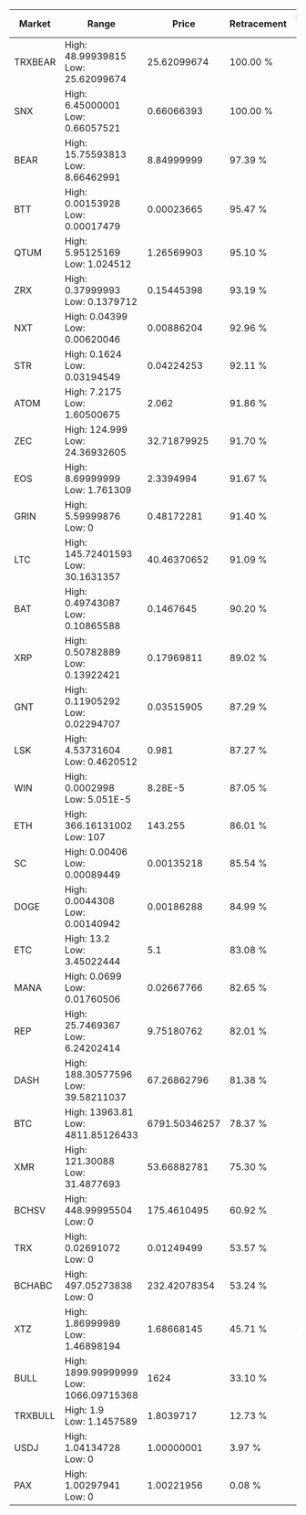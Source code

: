 | Market | Range | Price| Retracement | Doubles to 50% |
| --- | --- | --- | --- | --- |
| TRXBEAR | High: 48.99939815<br />Low: 25.62099674 | 25.62099674 | 100.00 % | 1.46 |
| SNX | High: 6.45000001<br />Low: 0.66057521 | 0.66066393 | 100.00 % | 5.38 |
| BEAR | High: 15.75593813<br />Low: 8.66462991 | 8.84999999 | 97.39 % | 1.38 |
| BTT | High: 0.00153928<br />Low: 0.00017479 | 0.00023665 | 95.47 % | 3.62 |
| QTUM | High: 5.95125169<br />Low: 1.024512 | 1.26569903 | 95.10 % | 2.76 |
| ZRX | High: 0.37999993<br />Low: 0.1379712 | 0.15445398 | 93.19 % | 1.68 |
| NXT | High: 0.04399<br />Low: 0.00620046 | 0.00886204 | 92.96 % | 2.83 |
| STR | High: 0.1624<br />Low: 0.03194549 | 0.04224253 | 92.11 % | 2.30 |
| ATOM | High: 7.2175<br />Low: 1.60500675 | 2.062 | 91.86 % | 2.14 |
| ZEC | High: 124.999<br />Low: 24.36932605 | 32.71879925 | 91.70 % | 2.28 |
| EOS | High: 8.69999999<br />Low: 1.761309 | 2.3394994 | 91.67 % | 2.24 |
| GRIN | High: 5.59999876<br />Low: 0 | 0.48172281 | 91.40 % | 5.81 |
| LTC | High: 145.72401593<br />Low: 30.1631357 | 40.46370652 | 91.09 % | 2.17 |
| BAT | High: 0.49743087<br />Low: 0.10865588 | 0.1467645 | 90.20 % | 2.06 |
| XRP | High: 0.50782889<br />Low: 0.13922421 | 0.17969811 | 89.02 % | 1.80 |
| GNT | High: 0.11905292<br />Low: 0.02294707 | 0.03515905 | 87.29 % | 2.02 |
| LSK | High: 4.53731604<br />Low: 0.4620512 | 0.981 | 87.27 % | 2.55 |
| WIN | High: 0.0002998<br />Low: 5.051E-5 | 8.28E-5 | 87.05 % | 2.12 |
| ETH | High: 366.16131002<br />Low: 107 | 143.255 | 86.01 % | 1.65 |
| SC | High: 0.00406<br />Low: 0.00089449 | 0.00135218 | 85.54 % | 1.83 |
| DOGE | High: 0.0044308<br />Low: 0.00140942 | 0.00186288 | 84.99 % | 1.57 |
| ETC | High: 13.2<br />Low: 3.45022444 | 5.1 | 83.08 % | 1.63 |
| MANA | High: 0.0699<br />Low: 0.01760506 | 0.02667766 | 82.65 % | 1.64 |
| REP | High: 25.7469367<br />Low: 6.24202414 | 9.75180762 | 82.01 % | 1.64 |
| DASH | High: 188.30577596<br />Low: 39.58211037 | 67.26862796 | 81.38 % | 1.69 |
| BTC | High: 13963.81<br />Low: 4811.85126433 | 6791.50346257 | 78.37 % | 1.38 |
| XMR | High: 121.30088<br />Low: 31.4877693 | 53.66882781 | 75.30 % | 1.42 |
| BCHSV | High: 448.99995504<br />Low: 0 | 175.4610495 | 60.92 % | 1.28 |
| TRX | High: 0.02691072<br />Low: 0 | 0.01249499 | 53.57 % | 1.08 |
| BCHABC | High: 497.05273838<br />Low: 0 | 232.42078354 | 53.24 % | 1.07 |
| XTZ | High: 1.86999989<br />Low: 1.46898194 | 1.68668145 | 45.71 % | 0.00 |
| BULL | High: 1899.99999999<br />Low: 1066.09715368 | 1624 | 33.10 % | 0.00 |
| TRXBULL | High: 1.9<br />Low: 1.1457589 | 1.8039717 | 12.73 % | 0.00 |
| USDJ | High: 1.04134728<br />Low: 0 | 1.00000001 | 3.97 % | 0.00 |
| PAX | High: 1.00297941<br />Low: 0 | 1.00221956 | 0.08 % | 0.00 |
